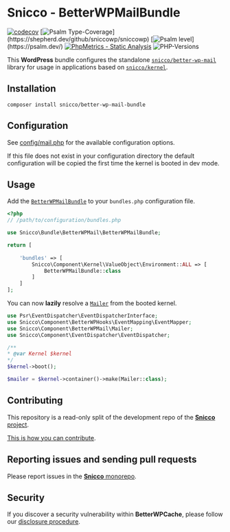 # Snicco - BetterWPMailBundle

[![codecov](https://img.shields.io/badge/Coverage-100%25-success
)](https://codecov.io/gh/sniccowp/sniccowp)
[![Psalm Type-Coverage](https://shepherd.dev/github/sniccowp/sniccowp/coverage.svg?)](https://shepherd.dev/github/sniccowp/sniccowp)
[![Psalm level](https://shepherd.dev/github/sniccowp/sniccowp/level.svg?)](https://psalm.dev/)
[![PhpMetrics - Static Analysis](https://img.shields.io/badge/PhpMetrics-Static_Analysis-2ea44f)](https://sniccowp.github.io/sniccowp/phpmetrics/BetterWPMailBundle/index.html)
![PHP-Versions](https://img.shields.io/badge/PHP-%5E7.4%7C%5E8.0%7C%5E8.1-blue)

This **WordPress** bundle configures the standalone [`snicco/better-wp-mail`](https://github.com/sniccowp/better-wp-mail) library for usage in applications based on [`snicco/kernel`](https://github.com/sniccowp/better-wp-cache).

## Installation

```shell
composer install snicco/better-wp-mail-bundle
```

## Configuration

See [config/mail.php](config/mail.php) for the available configuration options.

If this file does not exist in your configuration directory the default configuration will be copied
the first time the kernel is booted in dev mode.

## Usage

Add the [`BetterWPMailBundle`](src/BetterWPMailBundle.php) to your `bundles.php` configuration file.

```php
<?php
// /path/to/configuration/bundles.php

use Snicco\Bundle\BetterWPMail\BetterWPMailBundle;

return [
    
    'bundles' => [
        Snicco\Component\Kernel\ValueObject\Environment::ALL => [
            BetterWPMailBundle::class
        ]   
    ]   
];

```

You can now **lazily** resolve a [`Mailer`](https://github.com/sniccowp/better-wp-mail) from the booted kernel.

```php
use Psr\EventDispatcher\EventDispatcherInterface;
use Snicco\Component\BetterWPHooks\EventMapping\EventMapper;
use Snicco\Component\BetterWPMail\Mailer;
use Snicco\Component\EventDispatcher\EventDispatcher;

/**
* @var Kernel $kernel
*/
$kernel->boot();

$mailer = $kernel->container()->make(Mailer::class);
```

## Contributing

This repository is a read-only split of the development repo of the [**Snicco** project](https://github.com/sniccowp/sniccowp).

[This is how you can contribute](https://github.com/sniccowp/sniccowp/blob/master/CONTRIBUTING.md).

## Reporting issues and sending pull requests

Please report issues in the
[**Snicco** monorepo](https://github.com/sniccowp/sniccowp/blob/master/CONTRIBUTING.md##using-the-issue-tracker).

## Security

If you discover a security vulnerability within **BetterWPCache**, please follow
our [disclosure procedure](https://github.com/sniccowp/sniccowp/blob/master/SECURITY.md).
